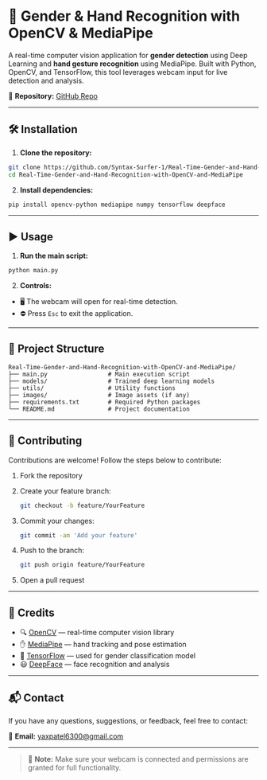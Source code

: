 # 🧠 Gender & Hand Recognition with OpenCV & MediaPipe

A real-time computer vision application for **gender detection** using Deep Learning and **hand gesture recognition** using MediaPipe. Built with Python, OpenCV, and TensorFlow, this tool leverages webcam input for live detection and analysis.

🔗 **Repository:** [GitHub Repo](https://github.com/Syntax-Surfer-1/Real-Time-Gender-and-Hand-Recognition-with-OpenCV-and-MediaPipe)

---

## 🛠️ Installation

1. **Clone the repository:**

```bash
git clone https://github.com/Syntax-Surfer-1/Real-Time-Gender-and-Hand-Recognition-with-OpenCV-and-MediaPipe.git
cd Real-Time-Gender-and-Hand-Recognition-with-OpenCV-and-MediaPipe
````

2. **Install dependencies:**

```bash
pip install opencv-python mediapipe numpy tensorflow deepface
```

---

## ▶️ Usage

1. **Run the main script:**

```bash
python main.py
```

2. **Controls:**

* 🖥️ The webcam will open for real-time detection.
* ⛔ Press `Esc` to exit the application.

---

## 📂 Project Structure

```
Real-Time-Gender-and-Hand-Recognition-with-OpenCV-and-MediaPipe/
├── main.py                 # Main execution script
├── models/                 # Trained deep learning models
├── utils/                  # Utility functions
├── images/                 # Image assets (if any)
├── requirements.txt        # Required Python packages
└── README.md               # Project documentation
```

---

## 🤝 Contributing

Contributions are welcome! Follow the steps below to contribute:

1. Fork the repository
2. Create your feature branch:

   ```bash
   git checkout -b feature/YourFeature
   ```
3. Commit your changes:

   ```bash
   git commit -am 'Add your feature'
   ```
4. Push to the branch:

   ```bash
   git push origin feature/YourFeature
   ```
5. Open a pull request

---

## 🙌 Credits

* 🔍 [OpenCV](https://opencv.org/) — real-time computer vision library
* ✋ [MediaPipe](https://pypi.org/project/mediapipe/) — hand tracking and pose estimation
* 🤖 [TensorFlow](https://www.tensorflow.org/) — used for gender classification model
* 😃 [DeepFace](https://github.com/serengil/deepface) — face recognition and analysis

---

## 📬 Contact

If you have any questions, suggestions, or feedback, feel free to contact:

📧 **Email:** [yaxpatel6300@gmail.com](mailto:yaxpatel6300@gmail.com)

---

> 📌 **Note:** Make sure your webcam is connected and permissions are granted for full functionality.
